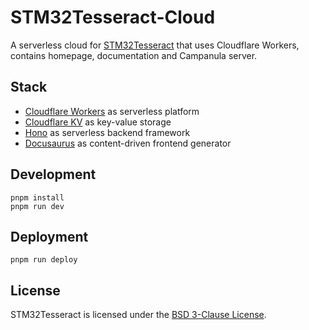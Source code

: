 # STM32Tesseract-Cloud
A serverless cloud for [STM32Tesseract](https://stm32tesseract.alampy.com/) that uses Cloudflare Workers, contains homepage, documentation and Campanula server.

## Stack
- [Cloudflare Workers](https://workers.cloudflare.com/) as serverless platform
- [Cloudflare KV](https://developers.cloudflare.com/kv/) as key-value storage
- [Hono](https://hono.dev/) as serverless backend framework
- [Docusaurus](https://docusaurus.io/) as content-driven frontend generator

## Development
```
pnpm install
pnpm run dev
```

## Deployment
```
pnpm run deploy
```

## License
STM32Tesseract is licensed under the [BSD 3-Clause License](./LICENSE.md).
